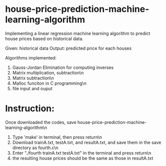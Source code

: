 # house-price-prediction-machine-learning-algorithm

Implementing a linear regression machine learning algorithm to predict
house prices based on historical data.

Given: historical data
Output: predicted price for each houses

Algorithms implemented:
1. Gauss-Jordan Elimination for computing inverses
2. Matrix multiplication, subtraction\n
3. Matrix subtraction\n
4. Malloc funciton in C programming\n
5. file input and ouput

# Instruction:
Once downloaded the codes, save house-price-prediction-machine-learning-algorithm\n
1. Type 'make' in terminal, then press return\n
2. Download trainA.txt, testA.txt, and resultA.txt, and save them in the save directory as fourth.c\n
3. Enter "./fourth trainA.txt testA.txt" in the terminal and press return\n
4. the resulting house prices should be the same as those in resultA.txt
